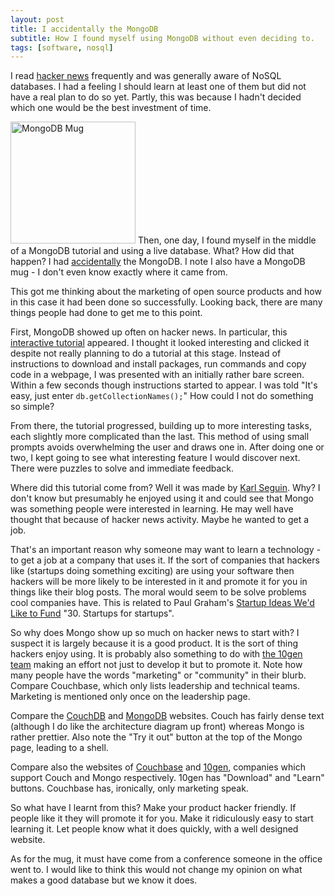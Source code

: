 ```yaml
---
layout: post
title: I accidentally the MongoDB
subtitle: How I found myself using MongoDB without even deciding to.
tags: [software, nosql]
---
```


I read <a href="http://news.ycombinator.com/">hacker news</a> frequently and
was generally aware of NoSQL databases. I had a feeling I should learn at
least one of them but did not have a real plan to do so yet. Partly, this was
because I hadn't decided which one would be the best investment of time.

<img class="float-left rounded"
src="http://farm7.static.flickr.com/6023/5955214301_56dfd34107_m.jpg"
width="200" height="195" alt="MongoDB Mug"> Then, one day, I found myself in
the middle of a MongoDB tutorial and using a live database. What? How did that
happen? I had <a
href="http://knowyourmeme.com/memes/i-accidentally">accidentally</a> the
MongoDB. I note I also have a MongoDB mug - I don't even know exactly where it
came from.

This got me thinking about the marketing of open source products and how in
this case it had been done so successfully. Looking back, there are many
things people had done to get me to this point.

First, MongoDB showed up often on hacker news. In particular, this <a
href="http://www.mongly.com/tutorial/index">interactive tutorial</a>
appeared. I thought it looked interesting and clicked it despite not really
planning to do a tutorial at this stage. Instead of instructions to download
and install packages, run commands and copy code in a webpage, I was presented
with an initially rather bare screen. Within a few seconds though instructions
started to appear. I was told "It's easy, just enter
<code>db.getCollectionNames();</code>" How could I not do something so simple?

From there, the tutorial progressed, building up to more interesting tasks,
each slightly more complicated than the last. This method of using small
prompts avoids overwhelming the user and draws one in. After doing one or two,
I kept going to see what interesting feature I would discover next. There were
puzzles to solve and immediate feedback.

Where did this tutorial come from? Well it was made by <a
href="http://openmymind.net/about">Karl Seguin</a>. Why? I don't know but
presumably he enjoyed using it and could see that Mongo was something people
were interested in learning. He may well have thought that because of hacker
news activity. Maybe he wanted to get a job.

That's an important reason why someone may want to learn a technology - to get
a job at a company that uses it. If the sort of companies that hackers like
(startups doing something exciting) are using your software then hackers will
be more likely to be interested in it and promote it for you in things like
their blog posts. The moral would seem to be solve problems cool companies
have. This is related to Paul Graham's <a
href="http://ycombinator.com/ideas.html">Startup Ideas We'd Like to Fund</a>
"30. Startups for startups".

So why does Mongo show up so much on hacker news to start with? I suspect it
is largely because it is a good product. It is the sort of thing hackers enjoy
using. It is probably also something to do with <a
href="http://www.10gen.com/team">the 10gen team</a> making an effort not just
to develop it but to promote it. Note how many people have the words
"marketing" or "community" in their blurb. Compare Couchbase, which only lists
leadership and technical teams. Marketing is mentioned only once on the
leadership page.

Compare the <a href="http://couchdb.apache.org/">CouchDB</a> and <a
href="http://www.mongodb.org/">MongoDB</a> websites.  Couch has fairly dense
text (although I do like the architecture diagram up front) whereas Mongo is
rather prettier. Also note the "Try it out" button at the top of the Mongo
page, leading to a shell.

Compare also the websites of <a href="http://www.couchbase.com/">Couchbase</a>
and <a href="http://www.10gen.com/">10gen</a>, companies which support Couch
and Mongo respectively. 10gen has "Download" and "Learn" buttons. Couchbase
has, ironically, only marketing speak.

So what have I learnt from this? Make your product hacker friendly. If people
like it they will promote it for you. Make it ridiculously easy to start
learning it. Let people know what it does quickly, with a well designed
website.

As for the mug, it must have come from a conference someone in the office went
to. I would like to think this would not change my opinion on what makes a
good database but we know it does.